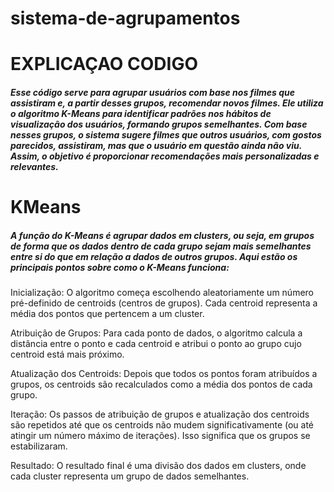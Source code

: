 # sistema-de-agrupamentos
# EXPLICAÇAO CODIGO
 #####  Esse código serve para agrupar usuários com base nos filmes que assistiram e, a partir desses grupos, recomendar novos filmes. Ele utiliza o algoritmo K-Means para identificar padrões nos hábitos de visualização dos usuários, formando grupos semelhantes. Com base nesses grupos, o sistema sugere filmes que outros usuários, com gostos parecidos, assistiram, mas que o usuário em questão ainda não viu. Assim, o objetivo é proporcionar recomendações mais personalizadas e relevantes.
# KMeans
##### A função do K-Means é agrupar dados em clusters, ou seja, em grupos de forma que os dados dentro de cada grupo sejam mais semelhantes entre si do que em relação a dados de outros grupos. Aqui estão os principais pontos sobre como o K-Means funciona:
 Inicialização: O algoritmo começa escolhendo aleatoriamente um número pré-definido de centroids (centros de grupos). Cada centroid representa a média dos pontos que pertencem a um cluster.

Atribuição de Grupos: Para cada ponto de dados, o algoritmo calcula a distância entre o ponto e cada centroid e atribui o ponto ao grupo cujo centroid está mais próximo.

Atualização dos Centroids: Depois que todos os pontos foram atribuídos a grupos, os centroids são recalculados como a média dos pontos de cada grupo.

Iteração: Os passos de atribuição de grupos e atualização dos centroids são repetidos até que os centroids não mudem significativamente (ou até atingir um número máximo de iterações). Isso significa que os grupos se estabilizaram.

Resultado: O resultado final é uma divisão dos dados em clusters, onde cada cluster representa um grupo de dados semelhantes.